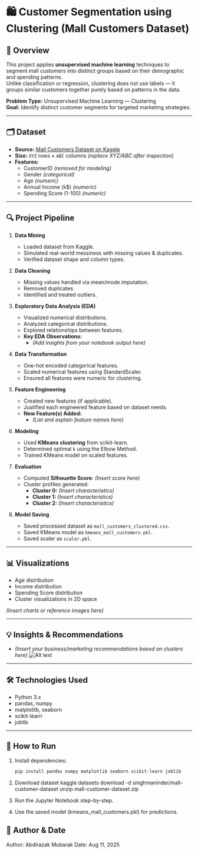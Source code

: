 # 🛍️ Customer Segmentation using Clustering (Mall Customers Dataset)

## 📌 Overview

This project applies **unsupervised machine learning** techniques to segment mall customers into distinct groups based on their demographic and spending patterns.  
Unlike classification or regression, clustering does not use labels — it groups similar customers together purely based on patterns in the data.

**Problem Type:** Unsupervised Machine Learning — Clustering  
**Goal:** Identify distinct customer segments for targeted marketing strategies.

---

## 🗂 Dataset

- **Source:** [Mall Customers Dataset on Kaggle](https://www.kaggle.com/datasets/singhmaninder/mall-customer-dataset)
- **Size:** `XYZ` rows × `ABC` columns _(replace XYZ/ABC after inspection)_
- **Features:**
  - CustomerID _(removed for modeling)_
  - Gender _(categorical)_
  - Age _(numeric)_
  - Annual Income (k$) _(numeric)_
  - Spending Score (1-100) _(numeric)_

---

## 🔍 Project Pipeline

1. **Data Mining**

   - Loaded dataset from Kaggle.
   - Simulated real-world messiness with missing values & duplicates.
   - Verified dataset shape and column types.

2. **Data Cleaning**

   - Missing values handled via mean/mode imputation.
   - Removed duplicates.
   - Identified and treated outliers.

3. **Exploratory Data Analysis (EDA)**

   - Visualized numerical distributions.
   - Analyzed categorical distributions.
   - Explored relationships between features.
   - **Key EDA Observations:**
     - _(Add insights from your notebook output here)_

4. **Data Transformation**

   - One-hot encoded categorical features.
   - Scaled numerical features using StandardScaler.
   - Ensured all features were numeric for clustering.

5. **Feature Engineering**

   - Created new features (if applicable).
   - Justified each engineered feature based on dataset needs.
   - **New Feature(s) Added:**
     - _(List and explain feature names here)_

6. **Modeling**

   - Used **KMeans clustering** from scikit-learn.
   - Determined optimal `k` using the Elbow Method.
   - Trained KMeans model on scaled features.

7. **Evaluation**

   - Computed **Silhouette Score**: _(Insert score here)_
   - Cluster profiles generated:
     - **Cluster 0:** _(Insert characteristics)_
     - **Cluster 1:** _(Insert characteristics)_
     - **Cluster 2:** _(Insert characteristics)_

8. **Model Saving**
   - Saved processed dataset as `mall_customers_clustered.csv`.
   - Saved KMeans model as `kmeans_mall_customers.pkl`.
   - Saved scaler as `scaler.pkl`.

---

## 📊 Visualizations

- Age distribution
- Income distribution
- Spending Score distribution
- Cluster visualizations in 2D space

_(Insert charts or reference images here)_

---

## 💡 Insights & Recommendations

- _(Insert your business/marketing recommendations based on clusters here)_
  ![Alt text](customer_clustering_chart.png)

---

## 🛠 Technologies Used

- Python 3.x
- pandas, numpy
- matplotlib, seaborn
- scikit-learn
- joblib

---

## 🚀 How to Run

1. Install dependencies:

   ```bash
   pip install pandas numpy matplotlib seaborn scikit-learn joblib
   ```

2. Download dataset
   kaggle datasets download -d singhmaninder/mall-customer-dataset
   unzip mall-customer-dataset.zip

3. Run the Jupyter Notebook step-by-step.

4. Use the saved model (kmeans_mall_customers.pkl) for predictions.

## 📅 Author & Date

Author: Abdirazak Mubarak
Date: Aug 11, 2025
